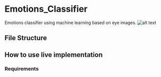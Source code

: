 # Emotions_Classifier
Emotions classifier using machine learning based on eye images.
![alt text](http://url/to/img.png)


## File Structure


## How to use live implementation

### Requirements
